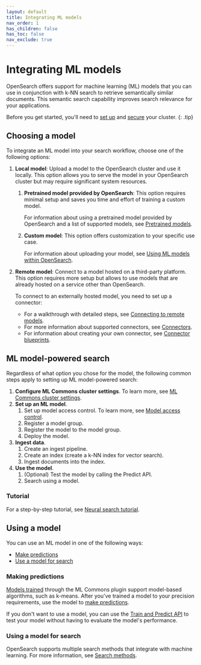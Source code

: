 ```yaml
---
layout: default
title: Integrating ML models
nav_order: 1
has_children: false
has_toc: false
nav_exclude: true
---
```


# Integrating ML models

OpenSearch offers support for machine learning (ML) models that you can use in conjunction with k-NN search to retrieve semantically similar documents. This semantic search capability improves search relevance for your applications.

Before you get started, you'll need to [set up]({{site.url}}{{site.baseurl}}/quickstart/) and [secure]({{site.url}}{{site.baseurl}}/security/index/) your cluster. 
{: .tip}

## Choosing a model

To integrate an ML model into your search workflow, choose one of the following options:

1. **Local model**: Upload a model to the OpenSearch cluster and use it locally. This option allows you to serve the model in your OpenSearch cluster but may require significant system resources.

    1. **Pretrained model provided by OpenSearch**: This option requires minimal setup and saves you time and effort of training a custom model.

        For information about using a pretrained model provided by OpenSearch and a list of supported models, see [Pretrained models]({{site.url}}{{site.baseurl}}/ml-commons-plugin/pretrained-models/). 

    1. **Custom model**: This option offers customization to your specific use case.

        For information about uploading your model, see [Using ML models within OpenSearch]({{site.url}}{{site.baseurl}}/ml-commons-plugin/ml-framework/).

1. **Remote model**: Connect to a model hosted on a third-party platform. This option requires more setup but allows to use models that are already hosted on a service other than OpenSearch.     
    
    To connect to an externally hosted model, you need to set up a connector:  

    - For a walkthrough with detailed steps, see [Connecting to remote models]({{site.url}}{{site.baseurl}}/ml-commons-plugin/extensibility/index/).
    - For more information about supported connectors, see [Connectors]({{site.url}}{{site.baseurl}}/ml-commons-plugin/extensibility/connectors/).
    - For information about creating your own connector, see [Connector blueprints]({{site.url}}{{site.baseurl}}/ml-commons-plugin/extensibility/blueprints/).


## ML model-powered search

Regardless of what option you chose for the model, the following common steps apply to setting up ML model-powered search:

1. **Configure ML Commons cluster settings**. To learn more, see [ML Commons cluster settings]({{site.url}}{{site.baseurl}}/ml-commons-plugin/cluster-settings/). 
1. **Set up an ML model**.
    1. Set up model access control. To learn more, see [Model access control]({{site.url}}{{site.baseurl}}/ml-commons-plugin/model-access-control/).    
      1. Register a model group.
      1. Register the model to the model group.
    1. Deploy the model.
1. **Ingest data**.
    1. Create an ingest pipeline.
    1. Create an index (create a k-NN index for vector search).
    1. Ingest documents into the index.
1. **Use the model**.
    1. (Optional) Test the model by calling the Predict API.
    1. Search using a model.

### Tutorial

For a step-by-step tutorial, see [Neural search tutorial]({{site.url}}{{site.baseurl}}/search-plugins/neural-search-tutorial/).

## Using a model

You can use an ML model in one of the following ways:

- [Make predictions](#making-predictions)
- [Use a model for search](#using-a-model-for-search)

### Making predictions

[Models trained]({{site.url}}{{site.baseurl}}//ml-commons-plugin/api/train-predict/train/) through the ML Commons plugin support model-based algorithms, such as k-means. After you've trained a model to your precision requirements, use the model to [make predictions]({{site.url}}{{site.baseurl}}/ml-commons-plugin/api/train-predict/predict/). 

If you don't want to use a model, you can use the [Train and Predict API]({{site.url}}{{site.baseurl}}/ml-commons-plugin/api/train-predict/train-and-predict/) to test your model without having to evaluate the model's performance.

### Using a model for search

OpenSearch supports multiple search methods that integrate with machine learning. For more information, see [Search methods]({{site.url}}{{site.baseurl}}/search-plugins/index/#search-methods).